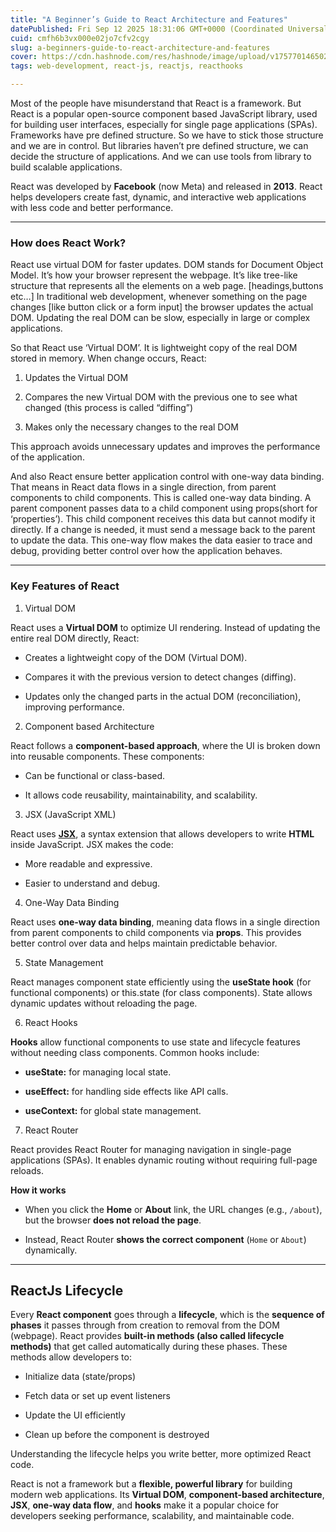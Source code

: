 ```yaml
---
title: "A Beginner’s Guide to React Architecture and Features"
datePublished: Fri Sep 12 2025 18:31:06 GMT+0000 (Coordinated Universal Time)
cuid: cmfh6b3vx000e02jo7cfv2cgy
slug: a-beginners-guide-to-react-architecture-and-features
cover: https://cdn.hashnode.com/res/hashnode/image/upload/v1757701465028/2f8d6e65-da87-4ed9-8c7e-ceebe2305059.png
tags: web-development, react-js, reactjs, reacthooks

---
```


Most of the people have misunderstand that React is a framework. But React is a popular open-source component based JavaScript library, used for building user interfaces, especially for single page applications (SPAs). Frameworks have pre defined structure. So we have to stick those structure and we are in control. But libraries haven’t pre defined structure, we can decide the structure of applications. And we can use tools from library to build scalable applications.

React was developed by **Facebook** (now Meta) and released in **2013**. React helps developers create fast, dynamic, and interactive web applications with less code and better performance.

---

### How does React Work?

React use virtual DOM for faster updates. DOM stands for Document Object Model. It’s how your browser represent the webpage. It’s like tree-like structure that represents all the elements on a web page. \[headings,buttons etc…\] In traditional web development, whenever something on the page changes \[like button click or a form input\] the browser updates the actual DOM. Updating the real DOM can be slow, especially in large or complex applications.

So that React use ‘Virtual DOM’. It is lightweight copy of the real DOM stored in memory. When change occurs, React:

1. Updates the Virtual DOM
    
2. Compares the new Virtual DOM with the previous one to see what changed (this process is called “diffing”)
    
3. Makes only the necessary changes to the real DOM
    

This approach avoids unnecessary updates and improves the performance of the application.

And also React ensure better application control with one-way data binding. That means in React data flows in a single direction, from parent components to child components. This is called one-way data binding. A parent component passes data to a child component using props(short for ‘properties’). This child component receives this data but cannot modify it directly. If a change is needed, it must send a message back to the parent to update the data. This one-way flow makes the data easier to trace and debug, providing better control over how the application behaves.

---

### Key Features of React

1. Virtual DOM
    

React uses a **Virtual DOM** to optimize UI rendering. Instead of updating the entire real DOM directly, React:

* Creates a lightweight copy of the DOM (Virtual DOM).
    
* Compares it with the previous version to detect changes (diffing).
    
* Updates only the changed parts in the actual DOM (reconciliation), improving performance.
    

2. Component based Architecture
    

React follows a **component-based approach**, where the UI is broken down into reusable components. These components:

* Can be functional or class-based.
    
* It allows code reusability, maintainability, and scalability.
    

3. JSX (JavaScript XML)
    

React uses [**JSX**](https://www.geeksforgeeks.org/reactjs-jsx-introduction/), a syntax extension that allows developers to write **HTML** inside JavaScript. JSX makes the code:

* More readable and expressive.
    
* Easier to understand and debug.
    

4. One-Way Data Binding
    

React uses **one-way data binding**, meaning data flows in a single direction from parent components to child components via **props**. This provides better control over data and helps maintain predictable behavior.

5. State Management
    

React manages component state efficiently using the **useState hook** (for functional components) or this.state (for class components). State allows dynamic updates without reloading the page.

6. React Hooks
    

**Hooks** allow functional components to use state and lifecycle features without needing class components. Common hooks include:

* **useState:** for managing local state.
    
* **useEffect:** for handling side effects like API calls.
    
* **useContext:** for global state management.
    

7. React Router
    

React provides React Router for managing navigation in single-page applications (SPAs). It enables dynamic routing without requiring full-page reloads.

**How it works**

* When you click the **Home** or **About** link, the URL changes (e.g., `/about`), but the browser **does not reload the page**.
    
* Instead, React Router **shows the correct component** (`Home` or `About`) dynamically.
    

---

## ReactJs Lifecycle

Every **React component** goes through a **lifecycle**, which is the **sequence of phases** it passes through from creation to removal from the DOM (webpage). React provides **built-in methods (also called lifecycle methods)** that get called automatically during these phases. These methods allow developers to:

* Initialize data (state/props)
    
* Fetch data or set up event listeners
    
* Update the UI efficiently
    
* Clean up before the component is destroyed
    

Understanding the lifecycle helps you write better, more optimized React code.

React is not a framework but a **flexible, powerful library** for building modern web applications. Its **Virtual DOM**, **component-based architecture**, **JSX**, **one-way data flow**, and **hooks** make it a popular choice for developers seeking performance, scalability, and maintainable code.